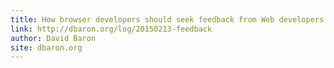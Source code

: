 ```yaml
---
title: How browser developers should seek feedback from Web developers
link: http://dbaron.org/log/20150213-feedback
author: David Baron
site: dbaron.org
---
```


